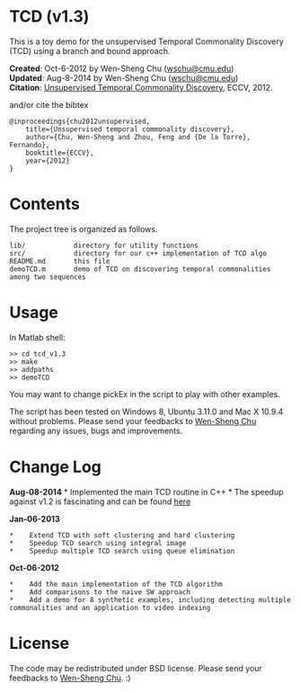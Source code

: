 TCD (v1.3)
=========

This is a toy demo for the unsupervised Temporal Commonality Discovery (TCD) using a branch and bound approach.

**Created**:  Oct-6-2012 by Wen-Sheng Chu (wschu@cmu.edu)  
**Updated**:  Aug-8-2014 by Wen-Sheng Chu (wschu@cmu.edu)  
**Citation**: [Unsupervised Temporal Commonality Discovery](http://humansensing.cs.cmu.edu/wschu/papers/doc/eccv12-tcd.pdf), ECCV, 2012.

and/or cite the bibtex

    @inproceedings{chu2012unsupervised,
        title={Unsupervised temporal commonality discovery},
        author={Chu, Wen-Sheng and Zhou, Feng and {De la Torre}, Fernando},
        booktitle={ECCV},
        year={2012}
    }


Contents
========

The project tree is organized as follows.

    lib/            directory for utility functions
    src/            directory for our c++ implementation of TCD algo
    README.md       this file
    demoTCD.m       demo of TCD on discovering temporal commonalities among two sequences 

Usage
=====

In Matlab shell:

    >> cd tcd_v1.3
    >> make
    >> addpaths
    >> demoTCD

You may want to change pickEx in the script to play with other examples.

The script has been tested on Windows 8, Ubuntu 3.11.0 and Mac X 10.9.4 without problems. 
Please send your feedbacks to [Wen-Sheng Chu](mailto:wschu@cmu.edu) regarding any issues, bugs and improvements. 

Change Log
==========

**Aug-08-2014**
    *    Implemented the main TCD routine in C++
    *    The speedup against v1.2 is fascinating and can be found [here](http://humansensing.cs.cmu.edu/wschu/project_tcd.html#FIG_SPEEDUP)

**Jan-06-2013**

    *    Extend TCD with soft clustering and hard clustering
    *    Speedup TCD search using integral image
    *    Speedup multiple TCD search using queue elimination

**Oct-06-2012**

    *    Add the main implementation of the TCD algorithm
    *    Add comparisons to the naive SW approach
    *    Add a demo for 8 synthetic examples, including detecting multiple commonalities and an application to video indexing

License
=======

The code may be redistributed under BSD license.
Please send your feedbacks to [Wen-Sheng Chu](mailto:wschu@cmu.edu). :)


